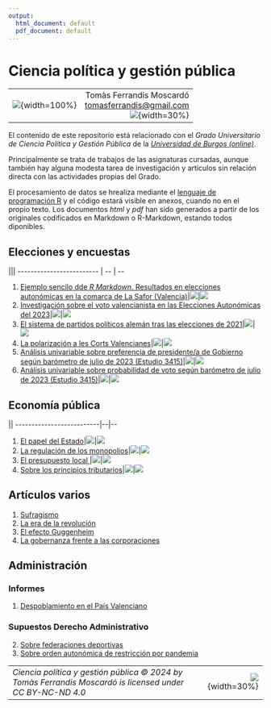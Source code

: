 ```yaml
---
output:
  html_document: default
  pdf_document: default
---
```

# Ciencia política y gestión pública
|||
|:---------|--:|
|![](recursos/llibres.jpeg){width=100%}|Tomàs Ferrandis Moscardó<br>tomasferrandis@gmail.com <br> ![](recursos/CC_BY-NC-ND.png){width=30%}| |

El contenido de este repositorio está relacionado con el _Grado Universitario de Ciencia Política y Gestión Pública_ de la [_Universidad de Burgos (online)_](https://www.ubu.es/).

Principalmente se trata de trabajos de las asignaturas cursadas, aunque también hay alguna modesta tarea de investigación y artículos sin relación directa con las actividades propias del Grado.

El procesamiento de datos se hrealiza mediante el [lenguaje de programación R](https://smowl.net/es/blog/lenguaje-r/) y el código estará visible en anexos, cuando no en el propio texto. Los documentos *html* y *pdf* han sido generados a partir de los originales codificados en Markdown o R-Markdown, estando todos diponibles.

## Elecciones y encuestas
|||
------------------------- | -- | --
1. [Ejemplo sencilo dde *R Markdown*. Resultados en elecciones autonómicas en la comarca de La Safor (Valencia)](elecciones/lasafor/SAFOR.html)|[![](recursos/iconopdf.png)](elecciones/lasafor/SAFOR.pdf)|[![](recursos/rmarkdown.png)](elecciones/lasafor/SAFOR.Rmd)
2. [Investigación sobre el voto valencianista en las Elecciones Autonómicas del 2023](elecciones/elvotovalencianistaEA2023/votovalencianista-ea2023.html)|[![](recursos/iconopdf.png)](elecciones/elvotovalencianistaEA2023/votovalencianista-ea2023.pdf)|[![](recursos/rmarkdown.png)](elecciones/elvotovalencianistaEA2023/votovalencianista-ea2023.Rmd)
3. [El sistema de partidos políticos alemán tras las elecciones de 2021](elecciones/alemanas2021/alemanas2021.html)|[![](recursos/iconopdf.png)](elecciones/alemanas2021/alemanas2021.pdf)|[![](recursos/iconomd.png)](elecciones/alemanas2021/alemanas2021.md)
4. [La polarización a les Corts Valencianes](elecciones/polarizacionvalenciana/polarizacionvalenciana.html)|[![](recursos/iconopdf.png)](elecciones/polarizacionvalenciana/polarizacionvalenciana.pdf)|[![](recursos/iconomd.png)](elecciones/polarizacionvalenciana/polarizacionvalenciana.md)
5. [Análisis univariable sobre preferencia de presidente/a de Gobierno según barómetro de julio de 2023 (Estudio 3415)](elecciones/estudioCIS3415/preferenciaPte.html)|[![](recursos/iconopdf.png)](elecciones/estudioCIS3415/preferenciaPte.pdf)|[![](recursos/rmarkdown.png)](elecciones/estudioCIS3415/preferenciaPte.Rmd)
6. [Análisis univariable sobre probabilidad de voto según barómetro de julio de 2023 (Estudio 3415)](elecciones/estudioCIS3415/probabilidadVoto.html)|[![](recursos/iconopdf.png)](elecciones/estudioCIS3415/probabilidadVoto.pdf)|[![](recursos/rmarkdown.png)](elecciones/estudioCIS3415/probabilidadVoto.Rmd)

## Economía pública
||
--------------------------|--|--
1. [El papel del Estado](economiapublica/elpapeleconomicodelestado/Elpapeleconomicodelestado.html)|[![](recursos/iconopdf.png)](economiapublica/elpapeleconomicodelestado/Elpapeleconomicodelestado.pdf)|[![](recursos/iconomd.png)](economiapublica/elpapeleconomicodelestado/Elpapeleconomicodelestado.md)
2. [La regulación de los monopolios](economiapublica/laregulaciondelosmonopolios/Laregulaciondelosmonopolios.html)|[![](recursos/iconopdf.png)](economiapublica/laregulaciondelosmonopolios/Laregulaciondelosmonopolios.pdf)|[![](recursos/iconomd.png)](economiapublica/laregulaciondelosmonopolios/Laregulaciondelosmonopolios.md)
3. [El presupuesto local ](economiapublica/elpresupuestolocal/Elpresupuestolocal.html)|[![](recursos/iconopdf.png)](economiapublica/elpresupuestolocal/Elpresupuestolocal.pdf)|[![](recursos/iconomd.png)](economiapublica/elpresupuestolocal/Elpresupuestolocal.md)
4. [Sobre los principios tributarios](economiapublica/losprincipiostributarios/Losprincipiostributarios.html)|[![](recursos/iconopdf.png)](economiapublica/losprincipiostributarios/Losprincipiostributarios.pdf)|[![](recursos/iconomd.png)](economiapublica/losprincipiostributarios/Losprincipiostributarios.md)


## Artículos varios

1. [Sufragismo](articulosvarios/sufragismo/sufragismo.html)
2. [La era de la revolución](articulosvarios/laeradelarevolucion/laeradelarevolucion.html)
3. [El efecto Guggenheim](articulos/elefectoguggenheim/elefectoguggenheim.html)
4. [La gobernanza frente a las corporaciones](articulosvarios/corporacion/corporacion.html)

## Administración
### Informes
1. [Despoblamiento en el País Valenciano](administracion/despoblamientoPV/Despoblamientoenlacomunidadvalenciana.html)

### Supuestos Derecho Administrativo
2. [Sobre federaciones deportivas](administracion/supuestosderechoadministrativo/Casopractico1.html)
3. [Sobre orden autonómica de restricción por pandemia](administracion/supuestosderechoadministrativo/Casopractico1.html)


 
|||
|:--------|--:|
| *Ciencia política y gestión pública © 2024 by Tomàs Ferrandis Moscardó is licensed under CC BY-NC-ND 4.0* |![](recursos/CC_BY-NC-ND.png){width=30%}|
